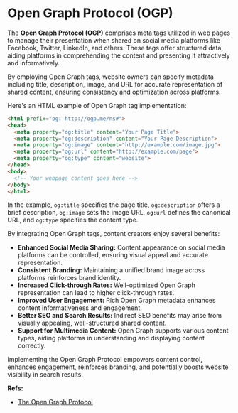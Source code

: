 # Open Graph Protocol (OGP)

The **Open Graph Protocol (OGP)** comprises meta tags utilized in web pages to manage their presentation when shared on social media platforms like Facebook, Twitter, LinkedIn, and others. These tags offer structured data, aiding platforms in comprehending the content and presenting it attractively and informatively.

By employing Open Graph tags, website owners can specify metadata including title, description, image, and URL for accurate representation of shared content, ensuring consistency and optimization across platforms.

Here's an HTML example of Open Graph tag implementation:

```html
<html prefix="og: http://ogp.me/ns#">
<head>
  <meta property="og:title" content="Your Page Title">
  <meta property="og:description" content="Your Page Description">
  <meta property="og:image" content="http://example.com/image.jpg">
  <meta property="og:url" content="http://example.com/page">
  <meta property="og:type" content="website">
</head>
<body>
  <!-- Your webpage content goes here -->
</body>
</html>
```

In the example, `og:title` specifies the page title, `og:description` offers a brief description, `og:image` sets the image URL, `og:url` defines the canonical URL, and `og:type` specifies the content type.

By integrating Open Graph tags, content creators enjoy several benefits:

- **Enhanced Social Media Sharing:** Content appearance on social media platforms can be controlled, ensuring visual appeal and accurate representation.
- **Consistent Branding:** Maintaining a unified brand image across platforms reinforces brand identity.
- **Increased Click-through Rates:** Well-optimized Open Graph representation can lead to higher click-through rates.
- **Improved User Engagement:** Rich Open Graph metadata enhances content informativeness and engagement.
- **Better SEO and Search Results:** Indirect SEO benefits may arise from visually appealing, well-structured shared content.
- **Support for Multimedia Content:** Open Graph supports various content types, aiding platforms in understanding and displaying content correctly.

Implementing the Open Graph Protocol empowers content control, enhances engagement, reinforces branding, and potentially boosts website visibility in search results.

**Refs:**

- [The Open Graph Protocol](https://ogp.me/)
